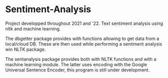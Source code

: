 # Sentiment-Analysis
Project developped throughout 2021 and '22. Text sentiment analysis using nltk and machine learning.

The dbgetter package provides with functions allowing to get data from a local/cloud DB.
These are then used while performing a sentiment analysis win NLTK package.

The sentanalysis package provides both with NLTK functions and with a machine learning module.
The latter uses encoding with the Google Universal Sentence Encoder, this program is still under
development.
